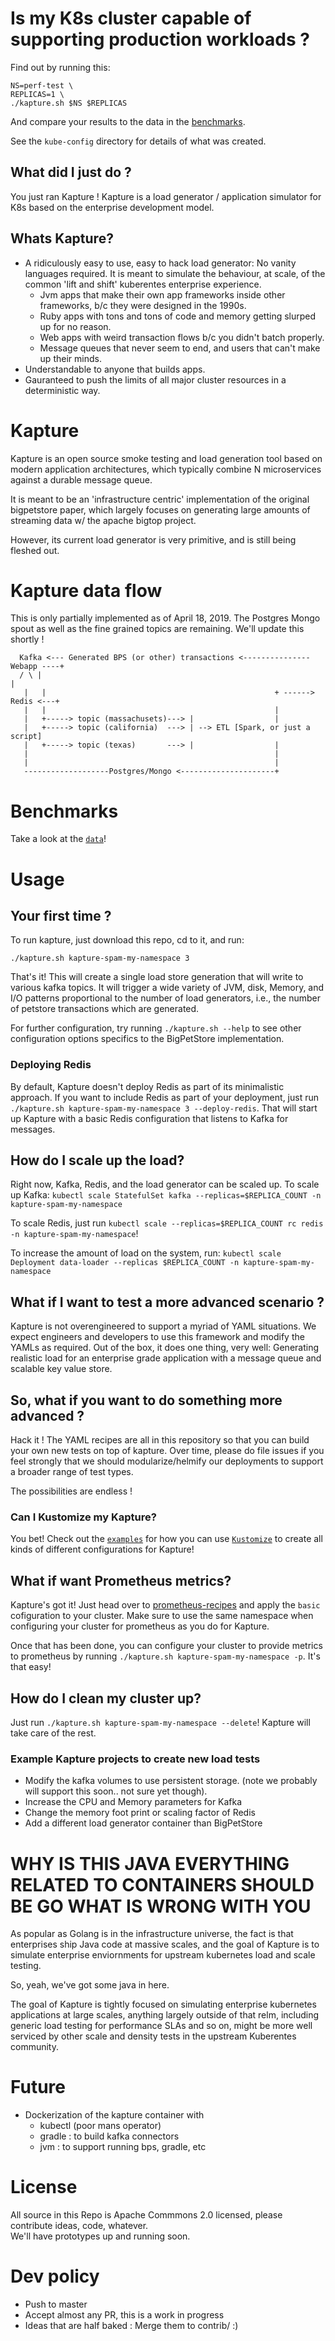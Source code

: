 # Is my K8s cluster capable of supporting production workloads ? 

Find out by running this:

```
NS=perf-test \
REPLICAS=1 \
./kapture.sh $NS $REPLICAS
```

And compare your results to the data in the [benchmarks](https://github.com/carbonrelay/kapture/tree/master/benchmark/results).

See the `kube-config` directory for details of what was created.

## What did I just do ? 

You just ran Kapture !  Kapture is a load generator / application simulator for K8s based on the enterprise development model.

## Whats Kapture? 

- A ridiculously easy to use, easy to hack load generator: No vanity languages required.  It is meant to simulate the behaviour, at scale, of the common 'lift and shift' kuberentes enterprise experience.
  - Jvm apps that make their own app frameworks inside other frameworks, b/c they were designed in the 1990s.
  - Ruby apps with tons and tons of code and memory getting slurped up for no reason.
  - Web apps with weird transaction flows b/c you didn't batch properly.
  - Message queues that never seem to end, and users that can't make up their minds.
- Understandable to anyone that builds apps.
- Gauranteed to push the limits of all major cluster resources in a deterministic way.

# Kapture

Kapture is an open source smoke testing and load generation tool based on modern application architectures, which typically combine N microservices against a durable message queue.

It is meant to be an 'infrastructure centric' implementation of the original bigpetstore paper, which largely
focuses on generating large amounts of streaming data w/ the apache bigtop project.

However, its current load generator is very primitive, and is still being fleshed out.

# Kapture data flow

This is only partially implemented as of April 18, 2019. The Postgres Mongo spout as well as the 
fine grained topics are remaining.  We'll update this shortly !

```
  Kafka <--- Generated BPS (or other) transactions <--------------- Webapp ----+
  / \ |                                                                        |
   |   |                                                   + ------> Redis <---+
   |   |                                                   |
   |   +-----> topic (massachusets)---> |                  |
   |   +-----> topic (california)  ---> | --> ETL [Spark, or just a script]
   |   +-----> topic (texas)       ---> |                  |
   |                                                       |
   |                                                       |
   -------------------Postgres/Mongo <---------------------+
```

# Benchmarks

Take a look at the [`data`](benchmark/README.md)!

# Usage

## Your first time ?
 
To run kapture, just download this repo, cd to it, and run:
```
./kapture.sh kapture-spam-my-namespace 3
```

That's it!  This will create a single load store generation that will write to various kafka topics.  It will trigger a wide variety of JVM, disk, Memory, and I/O patterns proportional to the number of load generators, i.e., the number of petstore transactions which are generated.

For further configuration, try running `./kapture.sh --help` to see other configuration options specifics to the BigPetStore implementation.

### Deploying Redis

By default, Kapture doesn't deploy Redis as part of its minimalistic approach.  If you want to include Redis as part of your deployment, just run `./kapture.sh kapture-spam-my-namespace 3 --deploy-redis`.  That will start up Kapture with a basic Redis configuration that listens to Kafka for messages.

## How do I scale up the load?

Right now, Kafka, Redis, and the load generator can be scaled up.  To scale up Kafka: `kubectl scale StatefulSet kafka --replicas=$REPLICA_COUNT -n kapture-spam-my-namespace`

To scale Redis, just run `kubectl scale --replicas=$REPLICA_COUNT rc redis -n kapture-spam-my-namespace`!

To increase the amount of load on the system, run: `kubectl scale Deployment data-loader --replicas $REPLICA_COUNT -n kapture-spam-my-namespace`

## What if I want to test a more advanced scenario ?

Kapture is not overengineered to support a myriad of YAML situations.  We expect engineers and developers to 
use this framework and modify the YAMLs as required.  Out of the box, it does one thing, very well: Generating
realistic load for an enterprise grade application with a message queue and scalable key value store.

## So, what if you want to do something more advanced ?

Hack it ! The YAML recipes are all in this repository so that you can build your own new tests on top of 
kapture.  Over time, please do file issues if you feel strongly that we should modularize/helmify our deployments
to support a broader range of test types.

The possibilities are endless !

### Can I Kustomize my Kapture?

You bet!  Check out the [`examples`](examples/README.md) for how you can use [`Kustomize`][1] to create all kinds of different configurations for Kapture!

## What if want Prometheus metrics?

Kapture's got it!  Just head over to [prometheus-recipes](https://github.com/carbonrelay/prometheus-recipes) and apply the `basic` cofiguration to your cluster.  Make sure to use the same namespace when configuring your cluster for prometheus as you do for Kapture.

Once that has been done, you can configure your cluster to provide metrics to prometheus by running `./kapture.sh kapture-spam-my-namespace -p`.  It's that easy!

## How do I clean my cluster up?

Just run `./kapture.sh kapture-spam-my-namespace --delete`!  Kapture will take care of the rest.

### Example Kapture projects to create new load tests

- Modify the kafka volumes to use persistent storage. (note we probably will support this soon.. not sure yet though).
- Increase the CPU and Memory parameters for Kafka
- Change the memory foot print or scaling factor of Redis
- Add a different load generator container than BigPetStore

# WHY IS THIS JAVA EVERYTHING RELATED TO CONTAINERS SHOULD BE GO WHAT IS WRONG WITH YOU 

As popular as Golang is in the infrastructure universe, the fact is that enterprises ship Java code at massive scales,
and the goal of Kapture is to simulate enterprise enviornments for upstream kubernetes load and scale testing.

So, yeah, we've got some java in here.

The goal of Kapture is tightly focused on simulating enterprise kubernetes applications at large scales, anything
largely outside of that relm, including generic load testing for performance SLAs and so on, might be more well
serviced by other scale and density tests in the upstream Kuberentes community.

# Future

- Dockerization of the kapture container with
  - kubectl (poor mans operator)
  - gradle : to build kafka connectors 
  - jvm : to support running bps, gradle, etc
  
# License

All source in this Repo is Apache Commmons 2.0 licensed, please contribute ideas, code, whatever.  
We'll have prototypes up and running soon.

# Dev policy

- Push to master
- Accept almost any PR, this is a work in progress
- Ideas that are half baked : Merge them to contrib/ :)

[1]: https://kustomize.io/
